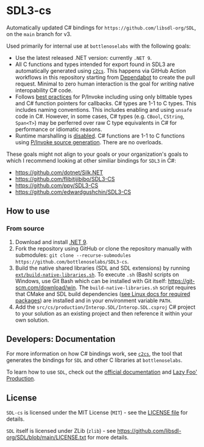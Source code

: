 # SDL3-cs

Automatically updated C# bindings for `https://github.com/libsdl-org/SDL`, on the `main` branch for v3.

Used primarily for internal use at `bottlenoselabs` with the following goals:

- Use the latest released .NET version: currently `.NET 9`.
- All C functions and types intended for export found in SDL3 are automatically generated using [`c2cs`](https://github.com/bottlenoselabs/c2cs). This happens via GitHub Action workflows in this repository starting from [Dependabot](https://docs.github.com/en/code-security/dependabot/dependabot-version-updates/about-dependabot-version-updates#) to create the pull request. Minimal to zero human interaction is the goal for *writing* native interopability C# code.
- Follows [best practices](https://learn.microsoft.com/en-us/dotnet/standard/native-interop/best-practices) for P/Invoke including using only blittable types and C# function pointers for callbacks. C# types are 1-1 to C types. This includes naming conventions. This includes enabling and using `unsafe` code in C#. However, in some cases, C# types (e.g. `CBool`, `CString`, `Span<T>`) may be perferred over raw C type equivalents in C# for performance or idiomatic reasons.
- Runtime marshalling is [disabled](https://learn.microsoft.com/en-us/dotnet/standard/native-interop/disabled-marshalling). C# functions are 1-1 to C functions using [P/Invoke source generation](https://learn.microsoft.com/en-us/dotnet/standard/native-interop/pinvoke-source-generation). There are no overloads.

These goals might not align to your goals or your organization's goals to which I recommend looking at other similiar bindings for `SDL3` in C#:

- https://github.com/dotnet/Silk.NET
- https://github.com/flibitijibibo/SDL3-CS
- https://github.com/ppy/SDL3-CS
- https://github.com/edwardgushchin/SDL3-CS

## How to use

### From source

1. Download and install [.NET 9](https://dotnet.microsoft.com/download).
2. Fork the repository using GitHub or clone the repository manually with submodules: `git clone --recurse-submodules https://github.com/bottlenoselabs/SDL3-cs`.
3. Build the native shared libraries (SDL and SDL extensions) by running [`ext/build-native-libraries.sh`](./ext/build-native-libraries.sh). To execute `.sh` (Bash) scripts on Windows, use Git Bash which can be installed with Git itself: https://git-scm.com/download/win. The `build-native-libraries.sh` script requires that CMake and SDL build dependencies ([see Linux docs for required packages](https://wiki.libsdl.org/SDL3/README/linux)) are installed and in your environment variable `PATH`.
4. Add the `src/cs/production/Interop.SDL/Interop.SDL.csproj` C# project to your solution as an existing project and then reference it within your own solution.

## Developers: Documentation

For more information on how C# bindings work, see [`c2cs`](https://github.com/lithiumtoast/c2cs), the tool that generates the bindings for `SDL` and other C libraries at `bottlenoselabs`.

To learn how to use `SDL`, check out the [official documentation](https://wiki.libsdl.org/SDL3) and [Lazy Foo' Production](https://lazyfoo.net/tutorials/SDL).

## License

`SDL-cs` is licensed under the MIT License (`MIT`) - see the [LICENSE file](LICENSE) for details.

`SDL` itself is licensed under ZLib (`zlib`) - see https://github.com/libsdl-org/SDL/blob/main/LICENSE.txt for more details.
